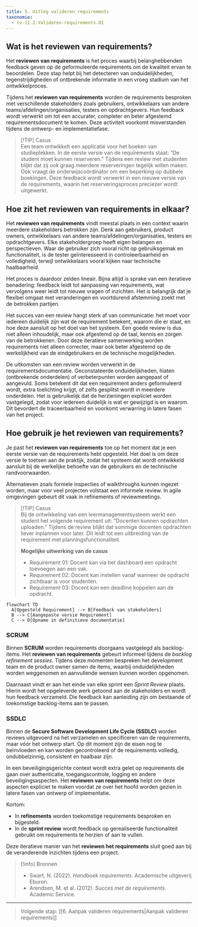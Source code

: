 ```yaml
---
title: 5. Uitleg valideren requirements
taxonomie:
  - rv-11.2.Valideren-requirements.OI
---
```


## Wat is het reviewen van requirements?
Het **reviewen van requirements** is het proces waarbij belanghebbenden feedback geven op de geformuleerde requirements om de kwaliteit ervan te beoordelen. Deze stap helpt bij het detecteren van onduidelijkheden, tegenstrijdigheden of ontbrekende informatie in een vroeg stadium van het ontwikkelproces.

Tijdens het **reviewen van requirements** worden de requirements besproken met verschillende stakeholders zoals gebruikers, ontwikkelaars van andere teams/afdelingen/organisaties, testers en opdrachtgevers. Hun feedback wordt verwerkt om tot een accurater, completer en beter afgestemd requirementsdocument te komen. Deze activiteit voorkomt misverstanden tijdens de ontwerp- en implementatiefase.

> [!TIP] Casus  
> Een team ontwikkelt een applicatie voor het boeken van studieplekken. In de eerste versie van de requirements staat: “De student moet kunnen reserveren.” Tijdens een review met studenten blijkt dat zij ook graag meerdere reserveringen tegelijk willen maken. Ook vraagt de onderwijscoördinator om een beperking op dubbele boekingen. Deze feedback wordt verwerkt in een nieuwe versie van de requirements, waarin het reserveringsproces preciezer wordt uitgewerkt.

## Hoe zit het reviewen van requirements in elkaar?
Het **reviewen van requirements** vindt meestal plaats in een context waarin meerdere stakeholders betrokken zijn. Denk aan gebruikers, product owners, ontwikkelaars van andere teams/afdelingen/organisaties, testers en opdrachtgevers. Elke stakeholdergroep heeft eigen belangen en perspectieven. Waar de gebruiker zich vooral richt op gebruiksgemak en functionaliteit, is de tester geïnteresseerd in controleerbaarheid en volledigheid, terwijl ontwikkelaars vooral kijken naar technische haalbaarheid.

Het proces is daardoor zelden lineair. Bijna altijd is sprake van een iteratieve benadering: feedback leidt tot aanpassing van requirements, wat vervolgens weer leidt tot nieuwe vragen of inzichten. Het is belangrijk dat je flexibel omgaat met veranderingen en voortdurend afstemming zoekt met de betrokken partijen.

Het succes van een review hangt sterk af van communicatie: het moet voor iedereen duidelijk zijn wat de requirement betekent, waarom die er staat, en hoe deze aansluit op het doel van het systeem. Een goede review is dus niet alleen inhoudelijk, maar ook afgestemd op de taal, kennis en zorgen van de betrokkenen. Door deze iteratieve samenwerking worden requirements niet alleen correcter, maar ook beter afgestemd op de werkelijkheid van de eindgebruikers en de technische mogelijkheden.

De uitkomsten van een review worden verwerkt in de requirementsdocumentatie. Geconstateerde onduidelijkheden, hiaten (ontbrekende onderdelen) of verbeterpunten worden aangepast of aangevuld. Soms betekent dit dat een requirement anders geformuleerd wordt, extra toelichting krijgt, of zelfs gesplitst wordt in meerdere onderdelen. Het is gebruikelijk dat de herzieningen expliciet worden vastgelegd, zodat voor iedereen duidelijk is wat er gewijzigd is en waarom. Dit bevordert de traceerbaarheid en voorkomt verwarring in latere fasen van het project.

## Hoe gebruik je het reviewen van requirements?
Je past het **reviewen van requirements** toe op het moment dat je een eerste versie van de requirements hebt opgesteld. Het doel is om deze versie te toetsen aan de praktijk, zodat het systeem dat wordt ontwikkeld aansluit bij de werkelijke behoefte van de gebruikers en de technische randvoorwaarden.

Alternatieven zoals formele inspecties of walkthroughs kunnen ingezet worden, maar voor veel projecten volstaat een informele review. In agile omgevingen gebeurt dit vaak in refinements of reviewmeetings.

> [!TIP] Casus  
> Bij de ontwikkeling van een leermanagementsysteem werkt een student het volgende requirement uit: “Docenten kunnen opdrachten uploaden.” Tijdens de review blijkt dat sommige docenten opdrachten liever inplannen voor later. Dit leidt tot een uitbreiding van de requirement met planningsfunctionaliteit.
>
>**Mogelijke uitwerking van de casus**  
>- Requirement 01: Docent kan via het dashboard een opdracht toevoegen aan een vak.  
>- Requirement 02: Docent kan instellen vanaf wanneer de opdracht zichtbaar is voor studenten.  
>- Requirement 03: Docent kan een deadline koppelen aan de opdracht.

```mermaid
flowchart TD
  A[Opgesteld Requirement] --> B[Feedback van stakeholders]
  B --> C[Aangepaste versie Requirement]
  C --> D[Opname in definitieve documentatie]
```

### SCRUM
Binnen **SCRUM** worden requirements doorgaans vastgelegd als backlog-items. Het **reviewen van requirements** gebeurt informeel tijdens de *backlog refinement sessies*. Tijdens deze momenten bespreken het development team en de product owner samen de items, waarbij onduidelijkheden worden weggenomen en aanvullende wensen kunnen worden opgenomen.  

Daarnaast vindt er aan het einde van elke sprint een *Sprint Review* plaats. Hierin wordt het opgeleverde werk getoond aan de stakeholders en wordt hun feedback verzameld. Die feedback kan aanleiding zijn om bestaande of toekomstige backlog-items aan te passen.  

### SSDLC
Binnen de **Secure Software Development Life Cycle (SSDLC)** worden reviews uitgevoerd na het verzamelen en specificeren van de requirements, maar vóór het ontwerp start. Op dit moment zijn de eisen nog te beïnvloeden en kan worden gecontroleerd of de requirements volledig, ondubbelzinnig, consistent en haalbaar zijn.  

In een beveiligingsgerichte context wordt extra gelet op requirements die gaan over authenticatie, toegangscontrole, logging en andere beveiligingsaspecten. Het **reviewen van requirements** helpt om deze aspecten expliciet te maken voordat ze over het hoofd worden gezien in latere fasen van ontwerp of implementatie.

Kortom:  
- In **refinements** worden toekomstige requirements besproken en bijgesteld.  
- In de **sprint review** wordt feedback op gerealiseerde functionaliteit gebruikt om requirements te herzien of aan te vullen.  

Deze iteratieve manier van het **reviewen het requirements** sluit goed aan bij de veranderende inzichten tijdens een project.

> [!info] Bronnen  
> - Swart, N. (2022). *Handboek requirements*. Academische uitgeverij Eburon.  
> - Arendsen, M. et al. (2012). *Succes met de requirements*. Academic Service.

---

> Volgende stap: [[6. Aanpak valideren requirements|Aanpak valideren requirements]]
